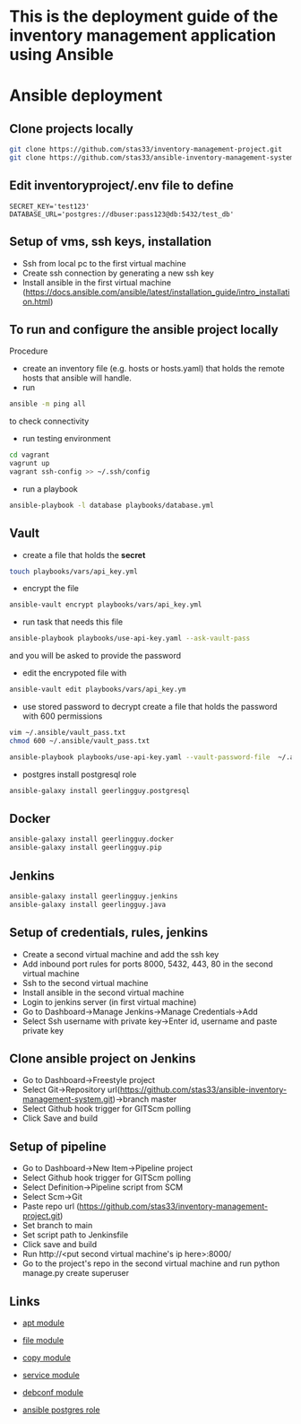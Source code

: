 # This is the deployment guide of the inventory management application using Ansible 

# Ansible deployment
## Clone projects locally
```bash
git clone https://github.com/stas33/inventory-management-project.git
git clone https://github.com/stas33/ansible-inventory-management-system.git
```
## Edit inventoryproject/.env file to define
```vim
SECRET_KEY='test123'
DATABASE_URL='postgres://dbuser:pass123@db:5432/test_db'
```

## Setup of vms, ssh keys, installation
- Ssh from local pc to the first virtual machine
- Create ssh connection by generating a new ssh key
- Install ansible in the first virtual machine (https://docs.ansible.com/ansible/latest/installation_guide/intro_installation.html)
## To run and configure the ansible project locally
Procedure
* create an inventory file (e.g. hosts or hosts.yaml) that holds the remote hosts that ansible will handle.
* run 
```bash
ansible -m ping all
```
to check connectivity
* run testing environment
```bash
cd vagrant
vagrunt up
vagrant ssh-config >> ~/.ssh/config
```
* run a playbook
```bash
ansible-playbook -l database playbooks/database.yml
```

## Vault
* create a file that holds the **secret**
```bash
touch playbooks/vars/api_key.yml
```
* encrypt the file
```bash
ansible-vault encrypt playbooks/vars/api_key.yml
```
* run task that needs this file
```bash
ansible-playbook playbooks/use-api-key.yaml --ask-vault-pass
```
and you will be asked to provide the password
* edit the encrypoted file with
```bash
ansible-vault edit playbooks/vars/api_key.ym
```
* use stored password to decrypt
create a file that holds the password with 600 permissions
```bash
vim ~/.ansible/vault_pass.txt
chmod 600 ~/.ansible/vault_pass.txt
```
```bash
ansible-playbook playbooks/use-api-key.yaml --vault-password-file  ~/.ansible/vault_pass.txt
```
* postgres
install postgresql role
```bash
ansible-galaxy install geerlingguy.postgresql
```
## Docker
```bash
ansible-galaxy install geerlingguy.docker
ansible-galaxy install geerlingguy.pip
```
## Jenkins
```bash
ansible-galaxy install geerlingguy.jenkins
ansible-galaxy install geerlingguy.java
```

## Setup of credentials, rules, jenkins
- Create a second virtual machine and add the ssh key
- Add inbound port rules for ports 8000, 5432, 443, 80 in the second virtual machine
- Ssh to the second virtual machine
- Install ansible in the second virtual machine
- Login to jenkins server (in first virtual machine)
- Go to Dashboard->Manage Jenkins->Manage Credentials->Add
- Select Ssh username with private key->Enter id, username and paste private key
## Clone ansible project on Jenkins
- Go to Dashboard->Freestyle project
- Select Git->Repository url(https://github.com/stas33/ansible-inventory-management-system.git)->branch master
- Select Github hook trigger for GITScm polling
- Click Save and build
## Setup of pipeline
- Go to Dashboard->New Item->Pipeline project
- Select Github hook trigger for GITScm polling
- Select Definition->Pipeline script from SCM
- Select Scm->Git
- Paste repo url (https://github.com/stas33/inventory-management-project.git)
- Set branch to main
- Set script path to Jenkinsfile
- Click save and build
- Run http://<put second virtual machine's ip here>:8000/
- Go to the project's repo in the second virtual machine and run  python manage.py create superuser

## Links
* [apt module](https://docs.ansible.com/ansible/latest/collections/ansible/builtin/apt_module.html)
* [file module](https://docs.ansible.com/ansible/latest/collections/ansible/builtin/file_module.html)
* [copy module](https://docs.ansible.com/ansible/latest/collections/ansible/builtin/copy_module.html)
* [service module](https://docs.ansible.com/ansible/latest/collections/ansible/builtin/service_module.html)
* [debconf module](https://docs.ansible.com/ansible/latest/collections/ansible/builtin/debconf_module.html)

* [ansible postgres role](https://galaxy.ansible.com/geerlingguy/postgresql)